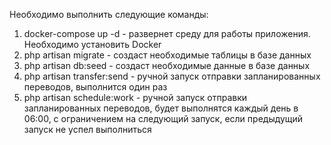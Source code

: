 Необходимо выполнить следующие команды:

1. docker-compose up -d - развернет среду для работы приложения. Необходимо установить Docker
2. php artisan migrate - создаст необходимые таблицы в базе данных
3. php artisan db:seed - создаст необходимые данные в базе данных
4. php artisan transfer:send - ручной запуск отправки запланированных переводов, выполнится один раз
5. php artisan schedule:work - ручной запуск отправки запланированных переводов, будет выполнятся каждый день в 06:00, с ограничением на следующий запуск, если предыдущий запуск не успел выполниться


